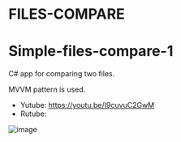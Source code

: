 # FILES-COMPARE
 
# Simple-files-compare-1

C# app for comparing two files.

MVVM pattern is used.

- Yutube: https://youtu.be/I9cuvuC2GwM
- Rutube: 

![image](https://github.com/user-attachments/assets/413e7bae-987e-4cda-ab7b-152a066ab4ee)
